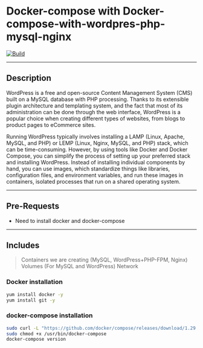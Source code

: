 # Docker-compose with  Docker-compose-with-wordpres-php-mysql-nginx

[![Build](https://travis-ci.org/joemccann/dillinger.svg?branch=master)](https://travis-ci.org/joemccann/dillinger)

---

## Description

WordPress is a free and open-source Content Management System (CMS) built on a MySQL database with PHP processing. Thanks to its extensible plugin architecture and templating system, and the fact that most of its administration can be done through the web interface, WordPress is a popular choice when creating different types of websites, from blogs to product pages to eCommerce sites.

Running WordPress typically involves installing a LAMP (Linux, Apache, MySQL, and PHP) or LEMP (Linux, Nginx, MySQL, and PHP) stack, which can be time-consuming. However, by using tools like Docker and Docker Compose, you can simplify the process of setting up your preferred stack and installing WordPress. Instead of installing individual components by hand, you can use images, which standardize things like libraries, configuration files, and environment variables, and run these images in containers, isolated processes that run on a shared operating system.

----
## Pre-Requests
- Need to install docker and docker-compose
-----

## Includes

> Containers we are creating (MySQL, WordPress+PHP-FPM, Nginx)
> Volumes (For MySQL and WordPress)
> Network 

### Docker installation 

```sh
yum install docker -y
yum install git -y
```
### docker-compose installation

```sh
sudo curl -L "https://github.com/docker/compose/releases/download/1.29.2/docker-compose-$(uname -s)-$(uname -m)" -o /usr/bin/docker-compose
sudo chmod +x /usr/bin/docker-compose
docker-compose version   
```
